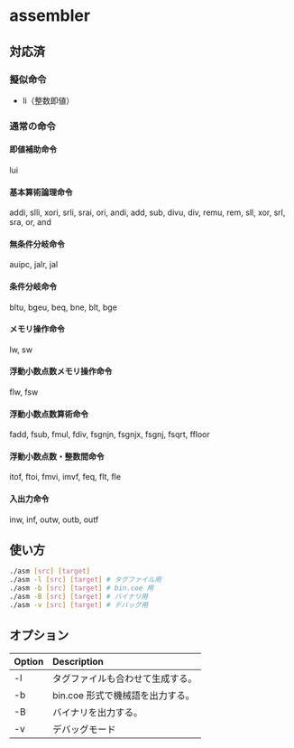 # assembler

## 対応済

### 擬似命令

- li（整数即値）

### 通常の命令

#### 即値補助命令

lui

#### 基本算術論理命令

addi, slli, xori, srli, srai, ori, andi, add, sub, divu, div, remu, rem, sll, xor, srl, sra, or, and

#### 無条件分岐命令

auipc, jalr, jal

#### 条件分岐命令

bltu, bgeu, beq, bne, blt, bge

#### メモリ操作命令

lw, sw

#### 浮動小数点数メモリ操作命令

flw, fsw

#### 浮動小数点数算術命令

fadd, fsub, fmul, fdiv, fsgnjn, fsgnjx, fsgnj, fsqrt, ffloor

#### 浮動小数点数・整数間命令

itof, ftoi, fmvi, imvf, feq, flt, fle

#### 入出力命令

inw, inf, outw, outb, outf

## 使い方

```bash
./asm [src] [target]
./asm -l [src] [target] # タグファイル用
./asm -b [src] [target] # bin.coe 用
./asm -B [src] [target] # バイナリ用
./asm -v [src] [target] # デバッグ用
```

## オプション

| Option   |  Description  |
|:---|:---|
|  -l  |  タグファイルも合わせて生成する。  |
|  -b  |  bin.coe 形式で機械語を出力する。  |
|  -B  |  バイナリを出力する。 |
|  -v  |  デバッグモード  |